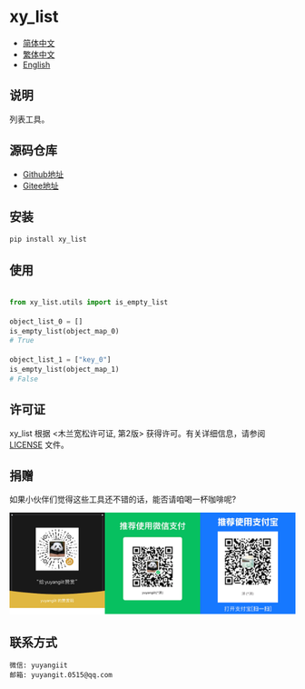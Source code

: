 <!--
 * @Author: yuyangit yuyangit.0515@qq.com
 * @Date: 2024-10-18 13:02:22
 * @LastEditors: yuyangit yuyangit.0515@qq.com
 * @LastEditTime: 2024-10-18 13:08:20
 * @FilePath: /xy_list/readme/README_zh_CN.md
 * @Description: 这是默认设置,请设置`customMade`, 打开koroFileHeader查看配置 进行设置: https://github.com/OBKoro1/koro1FileHeader/wiki/%E9%85%8D%E7%BD%AE
-->
# xy_list

- [简体中文](README_zh_CN.md)
- [繁体中文](README_zh_TW.md)
- [English](README_en.md)


## 说明
列表工具。

## 源码仓库

- <a href="https://github.com/xy-base/xy_list.git" target="_blank">Github地址</a>  
- <a href="https://gitee.com/xy-base/xy_list.git" target="_blank">Gitee地址</a>

## 安装

```bash
pip install xy_list
```

## 使用

```python

from xy_list.utils import is_empty_list

object_list_0 = []
is_empty_list(object_map_0)
# True

object_list_1 = ["key_0"]
is_empty_list(object_map_1)
# False

```

## 许可证
xy_list 根据 <木兰宽松许可证, 第2版> 获得许可。有关详细信息，请参阅 [LICENSE](../LICENSE) 文件。


## 捐赠

如果小伙伴们觉得这些工具还不错的话，能否请咱喝一杯咖啡呢?  

![Pay-Total](./Pay-Total.png)


## 联系方式

```
微信: yuyangiit
邮箱: yuyangit.0515@qq.com
```